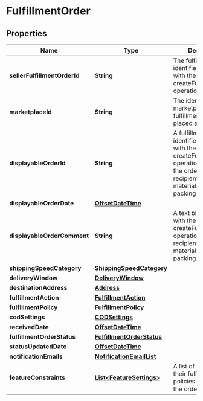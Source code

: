 # FulfillmentOrder

## Properties
Name | Type | Description | Notes
------------ | ------------- | ------------- | -------------
**sellerFulfillmentOrderId** | **String** | The fulfillment order identifier submitted with the createFulfillmentOrder operation. | 
**marketplaceId** | **String** | The identifier for the marketplace the fulfillment order is placed against. | 
**displayableOrderId** | **String** | A fulfillment order identifier submitted with the createFulfillmentOrder operation. Displays as the order identifier in recipient-facing materials such as the packing slip. | 
**displayableOrderDate** | [**OffsetDateTime**](OffsetDateTime.md) |  | 
**displayableOrderComment** | **String** | A text block submitted with the createFulfillmentOrder operation. Displays in recipient-facing materials such as the packing slip. | 
**shippingSpeedCategory** | [**ShippingSpeedCategory**](ShippingSpeedCategory.md) |  | 
**deliveryWindow** | [**DeliveryWindow**](DeliveryWindow.md) |  |  [optional]
**destinationAddress** | [**Address**](Address.md) |  | 
**fulfillmentAction** | [**FulfillmentAction**](FulfillmentAction.md) |  |  [optional]
**fulfillmentPolicy** | [**FulfillmentPolicy**](FulfillmentPolicy.md) |  |  [optional]
**codSettings** | [**CODSettings**](CODSettings.md) |  |  [optional]
**receivedDate** | [**OffsetDateTime**](OffsetDateTime.md) |  | 
**fulfillmentOrderStatus** | [**FulfillmentOrderStatus**](FulfillmentOrderStatus.md) |  | 
**statusUpdatedDate** | [**OffsetDateTime**](OffsetDateTime.md) |  | 
**notificationEmails** | [**NotificationEmailList**](NotificationEmailList.md) |  |  [optional]
**featureConstraints** | [**List&lt;FeatureSettings&gt;**](FeatureSettings.md) | A list of features and their fulfillment policies to apply to the order. |  [optional]
